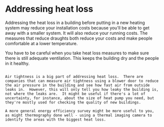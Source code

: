 # Addressing heat loss

Addressing the heat loss in a building before putting in a new heating system may reduce your installation costs because you'll be able to get away with a smaller system.  It will also reduce your running costs.  The measures that reduce draughts both reduce your costs and make people comfortable at a lower temperature.

You have to be careful when you take heat loss measures to make sure there is still adequate ventilation.  This keeps the building dry and the people in it healthy.

```{admonition} Do we need an air tightness test?

Air tightness is a big part of addressing heat loss.  There are companies that can measure air tightness using a blower door to reduce the air pressure in the building and see how fast air from outside leaks in.  However, this will only tell you how leaky the building is, not where the leaks are.  It might be useful if there's a lot of uncertainty, for instance, about the size of heat pump you need, but they're mostly used for checking the quality of new buildings. 

A more general energy efficiency survey might be more useful to you, as might thermography done well - using a thermal imaging camera to identify the areas with the biggest heat loss. 

```